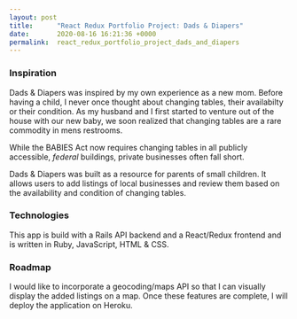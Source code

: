 ```yaml
---
layout: post
title:      "React Redux Portfolio Project: Dads & Diapers"
date:       2020-08-16 16:21:36 +0000
permalink:  react_redux_portfolio_project_dads_and_diapers
---
```



### Inspiration
Dads & Diapers was inspired by my own experience as a new mom. Before having a child, I never once thought about changing tables, their availabilty or their condition. As my husband and I first started to venture out of the house with our new baby, we soon realized that changing tables are a rare commodity in mens restrooms. 

While the BABIES Act now requires changing tables in all publicly accessible, *federal* buildings, private businesses often fall short.

Dads & Diapers was built as a resource for parents of small children. It allows users to add listings of local businesses and review them based on the availability and condition of changing tables.

### Technologies

This app is build with a Rails API backend and a React/Redux frontend and is written in Ruby, JavaScript, HTML & CSS.

### Roadmap
I would like to incorporate a geocoding/maps API so that I can visually display the added listings on a map.  Once these features are complete, I will deploy the application on Heroku. 


